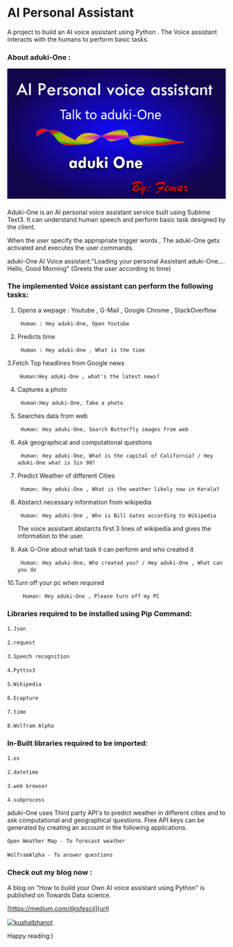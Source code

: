 # AI Personal Assistant 

A project to build an AI voice assistant using Python . The Voice assistant interacts with the humans to perform basic tasks.


### About aduki-One :

![AI FINAL](aduki.png)


Aduki-One is an AI personal voice assistant service built using Sublime Text3. It can understand human speech and perform basic task designed by the client.

When the user specify the appropriate trigger words , The aduki-One gets activated and executes the user commands.


aduki-One AI Voice assistant:"Loading your personal Assistant aduki-One....
                          Hello, Good Morning" (Greets the user according to time)



### The implemented Voice assistant can perform the following tasks:


1. Opens a wepage : Youtube , G-Mail , Google Chrome , StackOverflow 
	
	
		Human : Hey aduki-One, Open Youtube
		
		
2. Predicts time 
	
	
		Human : Hey aduki-One , What is the time
		
		
3.Fetch Top headlines from Google news
	
         
		Human:Hey aduki-One , what's the latest news?
		
		
4. Captures a photo
	
  		
		Human:Hey aduki-One, Take a photo
		
		
5. Searches data from web
	
   		
		Human: Hey aduki-One, Search Butterfly images from web
		
		
6. Ask geographical and computational questions
	
  	 	
		Human: Hey aduki-One, What is the capital of California? / Hey aduki-One what is Sin 90?
		
		
7. Predict Weather of different Cities
   		
	
		Human: Hey aduki-One , What is the weather likely now in Kerala?
		
	
8. Abstarct necessary information from wikipedia
	
   		
		Human: Hey aduki-One , Who is Bill Gates according to Wikipedia
		
		
   The voice assistant abstarcts first 3 lines of wikipedia and gives the information to the user.
	
	
9. Ask G-One about what task it can perform and who created it
	
   		
	  	Human: Hey aduki-One, Who created you? / Hey aduki-One , What can you do
		
		
10.Turn off your pc when required
   		

   		 Human: Hey aduki-One , Please turn off my PC



### Libraries required to be installed using Pip Command:
	
	1.Json
	
	2.request
	
	3.Speech recognition
	
 	4.Pyttsx3
	
	5.Wikipedia
	
	6.Ecapture
	
	7.time
	
	8.Wolfram Alpha


### In-Built libraries required to be imported:

	1.os
	
	2.datetime
	
	3.web browser
	
	4.subprocess



aduki-One uses Third party API's to predict weather in different cities and to ask computational and geographical questions. 
Free API keys can be generated by creating an account in the following applications.  
	
	Open Weather Map - To forecast weather
	
	WolframAlpha - To answer questions
	



### Check out my blog now :	

A blog on "How to build your Own AI voice assistant using Python" is published on Towards Data science.

[https://medium.com/@isfescii](url)

<p align="left">
  <a href="https://medium.com/@fescii" target="_blank"><img align="center" src="https://cdn.jsdelivr.net/npm/simple-icons@3.0.1/icons/medium.svg" alt="kushalbhanot" height="60" width="45" /></a> &nbsp;&nbsp;
</p>



Happy reading:)



